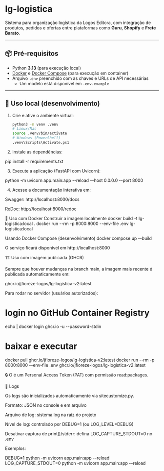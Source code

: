 # lg-logistica

Sistema para organização logística da Logos Editora, com integração de produtos, pedidos e ofertas entre plataformas como **Guru**, **Shopify** e **Frete Barato**.

---

## 📦 Pré-requisitos

- Python **3.13** (para execução local)  
- [Docker](https://docs.docker.com/get-docker/) e [Docker Compose](https://docs.docker.com/compose/) (para execução em container)  
- Arquivo `.env` preenchido com as chaves e URLs de API necessárias  
  - Um modelo está disponível em `.env.example`

---

## 🚀 Uso local (desenvolvimento)

1. Crie e ative o ambiente virtual:

   ```bash
   python3 -m venv .venv
   # Linux/Mac
   source .venv/bin/activate
   # Windows (PowerShell)
   .venv\Scripts\Activate.ps1

2. Instale as dependências:

pip install -r requirements.txt

3. Execute a aplicação (FastAPI com Uvicorn):

python -m uvicorn app.main:app --reload --host 0.0.0.0 --port 8000

4. Acesse a documentação interativa em:

Swagger: http://localhost:8000/docs

ReDoc: http://localhost:8000/redoc

🐳 Uso com Docker
Construir a imagem localmente
docker build -t lg-logistica:local .
docker run --rm -p 8000:8000 --env-file .env lg-logistica:local

Usando Docker Compose (desenvolvimento)
docker compose up --build


O serviço ficará disponível em http://localhost:8000

🏗️ Uso com imagem publicada (GHCR)

Sempre que houver mudanças na branch main, a imagem mais recente é publicada automaticamente em:

ghcr.io/jfioreze-logos/lg-logistica-v2:latest

Para rodar no servidor (usuários autorizados):
# login no GitHub Container Registry
echo <TOKEN> | docker login ghcr.io -u <seu-usuario> --password-stdin

# baixar e executar
docker pull ghcr.io/jfioreze-logos/lg-logistica-v2:latest
docker run --rm -p 8000:8000 --env-file .env ghcr.io/jfioreze-logos/lg-logistica-v2:latest


🔒 O <TOKEN> é um Personal Access Token (PAT) com permissão read:packages.

📝 Logs

Os logs são inicializados automaticamente via sitecustomize.py.

Formato: JSON no console e em arquivo

Arquivo de log: sistema.log na raiz do projeto

Nível de log: controlado por DEBUG=1 (ou LOG_LEVEL=DEBUG)

Desativar captura de print()/stderr: defina LOG_CAPTURE_STDOUT=0 no .env

Exemplos:

DEBUG=1 python -m uvicorn app.main:app --reload
LOG_CAPTURE_STDOUT=0 python -m uvicorn app.main:app --reload
